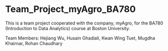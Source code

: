 # Team_Project_myAgro_BA780
This is a team project cooperated with the company, myAgro, for the BA780 (Introduction to Data Analytics) course at Boston University.

Team Members:
Hejiang Wu, Husain Ghadiali, Kwan Wing Tuet, Mugdha Khairnar, Rohan Chaudhary
